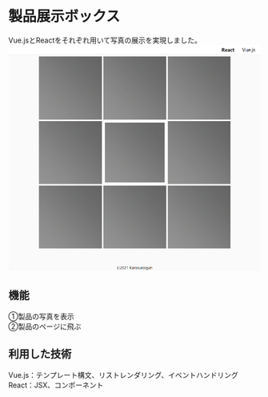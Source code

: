 # 製品展示ボックス
Vue.jsとReactをそれぞれ用いて写真の展示を実現しました。  
<img src="https://github.com/Karasukaigan/product-display-box/blob/main/screenshot/react.png" alt="react" style="width: 700px">
## 機能
①製品の写真を表示  
②製品のページに飛ぶ  
## 利用した技術
Vue.js：テンプレート構文、リストレンダリング、イベントハンドリング
React：JSX、コンポーネント
